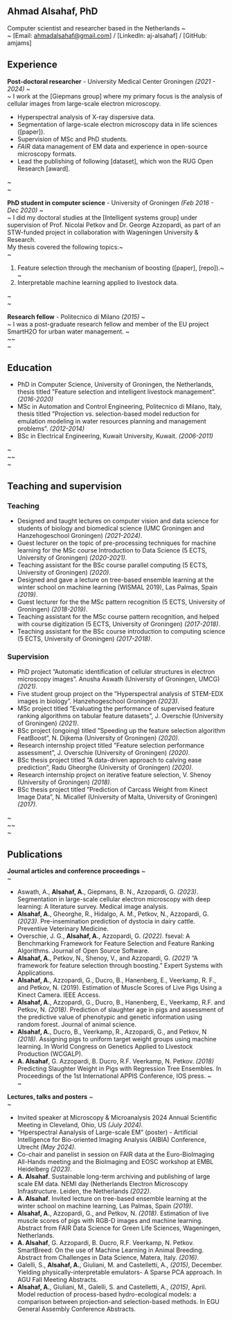 ## Ahmad Alsahaf, PhD

Computer scientist and researcher based in the Netherlands ~<br>~
[Email: ahmadalsahaf@gmail.com] / [LinkedIn: aj-alsahaf] / [GitHub: amjams] 

## Experience

**Post-doctoral researcher** - University Medical Center Groningen _(2021 - 2024)_ ~<br>~
I work at the [Giepmans group] where my primary focus is the analysis of cellular images from large-scale electron microscopy.
  - Hyperspectral analysis of X-ray dispersive data.
  - Segmentation of large-scale electron microscopy data in life sciences ([paper]).
  - Supervision of MSc and PhD students.
  - _FAIR_ data management of EM data and experience in open-source microscopy formats.
  - Lead the publishing of following [dataset], which won the RUG Open Research [award].

~<br>~

**PhD student in computer science** - University of Groningen _(Feb 2016 - Dec 2020)_ ~<br>~
I did my doctoral studies at the [Intelligent systems group] under supervision of Prof. Nicolai Petkov and Dr. George Azzopardi, as part of an STW-funded project in collaboration with Wageningen University & Research.        
My thesis covered the following topics:~<br>~
  1) Feature selection through the mechanism of boosting ([paper], [repo]).~<br>~
  2) Interpretable machine learning applied to livestock data.

~<br>~

**Research fellow** - Politecnico di Milano _(2015)_ ~<br>~
I was a post-graduate research fellow and member of the EU project SmartH2O for urban water management.
~<br>~~<br>~

## Education
- PhD in Computer Science, University of Groningen, the Netherlands, thesis titled ”Feature selection and intelligent livestock management”. _(2016-2020)_
- MSc in Automation and Control Engineering, Politecnico di Milano, Italy, thesis titled ”Projection vs. selection-based model reduction for emulation modeling in water resources planning and management problems”. _(2012-2014)_
- BSc in Electrical Engineering, Kuwait University, Kuwait. _(2006-2011)_

~<br>~~<br>~

## Teaching and supervision
### Teaching
  - Designed and taught lectures on computer vision and data science for students of biology and biomedical science (UMC Groningen and Hanzehogeschool Groningen) _(2021-2024)_.
  - Guest lecturer on the topic of pre-processing techniques for machine learning for the MSc course Introduction to Data Science (5 ECTS, University of Groningen) _(2020-2021)_.
  - Teaching assistant for the BSc course parallel computing (5 ECTS, University of Groningen) _(2020)_.
 - Designed and gave a lecture on tree-based ensemble learning at the winter school on machine learning (WISMAL 2019), Las Palmas, Spain _(2019)_.
  - Guest lecturer for the the MSc pattern recognition (5 ECTS, University of Groningen) _(2018-2019)_.
  - Teaching assistant for the MSc course pattern recognition, and helped with course digitization (5 ECTS, University of Groningen) _(2017-2018)_.
  - Teaching assistant for the BSc course introduction to computing science (5 ECTS, University of Groningen) _(2017-2018)_.

### Supervision
  - PhD project ”Automatic identification of cellular structures in electron microscopy images”. Anusha Aswath (University of Groningen, UMCG) _(2021)_.
  - Five student group project on the ”Hyperspectral analysis of STEM-EDX images in biology”. Hanzehogeschool Groningen _(2023)_.
  - MSc project titled ”Evaluating the performance of supervised feature ranking algorithms on tabular feature datasets”, J. Overschie (University of Groningen) _(2021)_.
  - BSc project (ongoing) titled ”Speeding up the feature selection algorithm FeatBoost”, N. Dijkema (University of Groningen) _(2020)_.
  - Research internship project titled ”Feature selection performance assessment”, J. Overschie (University of Groningen) _(2020)_.
  - BSc thesis project titled ”A data-driven approach to calving ease prediction”, Radu Gheorghe (University of Groningen) _(2020)_.
  - Research internship project on iterative feature selection, V. Shenoy (University of Groningen) _(2018)_.
  - BSc thesis project titled ”Prediction of Carcass Weight from Kinect Image Data”, N. Micallef (University of Malta, University of Groningen) _(2017)_.

~<br>~~<br>~

## Publications

**Journal articles and conference proceedings** ~<br>~
- Aswath, A., **Alsahaf, A.**, Giepmans, B. N., Azzopardi, G. _(2023)_. Segmentation in large-scale cellular electron microscopy with deep learning: A literature survey. Medical image analysis.
- **Alsahaf, A.**, Gheorghe, R., Hidalgo, A. M., Petkov, N., Azzopardi, G. _(2023)_. Pre-insemination prediction of dystocia in dairy cattle. Preventive Veterinary Medicine.
- Overschie, J. G., **Alsahaf, A.**, Azzopardi, G. _(2022)_. fseval: A Benchmarking Framework for Feature Selection and Feature Ranking Algorithms. Journal of Open Source Software.
- **Alsahaf, A.**, Petkov, N., Shenoy, V., and Azzopardi, G. _(2021)_ ”A framework for feature selection through boosting.” Expert Systems with Applications.
- **Alsahaf, A.**, Azzopardi, G., Ducro, B., Hanenberg, E., Veerkamp, R. F., and Petkov, N. (2019). Estimation of Muscle Scores of Live Pigs Using a Kinect Camera. IEEE Access.
- **Alsahaf, A.**, Azzopardi, G., Ducro, B., Hanenberg, E., Veerkamp, R.F. and Petkov, N. _(2018)_. Prediction of slaughter age in pigs and assessment of the predictive value of phenotypic and genetic information using random forest. Journal of animal science.
- **Alsahaf, A.**, Ducro, B., Veerkamp, R., Azzopardi, G., and Petkov, N _(2018)_. Assigning pigs to uniform target weight groups using machine learning. In World Congress on Genetics Applied to Livestock Production (WCGALP).
- **A. Alsahaf**, G. Azzopardi, B. Ducro, R.F. Veerkamp, N. Petkov. _(2018)_ Predicting Slaughter Weight in Pigs with Regression Tree Ensembles. In Proceedings of the 1st International APPIS Conference, IOS press.
~<br>~

**Lectures, talks and posters** ~<br>~
- Invited speaker at Microscopy & Microanalysis 2024 Annual Scientific Meeting in Cleveland, Ohio, US _(July 2024)_.
- “Hperspectral Aanalysis of Large-scale EM” (poster) -  Artificial Intelligence for Bio-oriented Imaging Analysis  (AIBIA) Conference, Utrecht _(May 2024)_.
- Co-chair and panelist in session on FAIR data at the Euro-BioImaging All-Hands meeting and the BioImaging and EOSC workshop at EMBL Heidelberg _(2023)_.
- **A. Alsahaf**. Sustainable long-term archiving and publishing of large scale EM data. NEMI day (Netherlands Electron Microscopy Infrastructure. Leiden, the Netherlands _(2022)_.
- **A. Alsahaf**. Invited lecture on tree-based ensemble learning at the winter school on machine learning, Las Palmas, Spain _(2019)_.
- **Alsahaf, A.**, Azzopardi, G., and Petkov, N. _(2018)_. Estimation of live muscle scores of pigs with RGB-D images and machine learning. Abstract from FAIR Data Science for Green Life Sciences, Wageningen, Netherlands.
- **A. Alsahaf**, G. Azzopardi, B. Ducro, R.F. Veerkamp, N. Petkov. SmartBreed: On the use of Machine Learning in Animal Breeding. Abstract from Challenges in Data Science, Matera, Italy. _(2016)_.
-  Galelli, S., **Alsahaf, A.**, Giuliani, M. and Castelletti, A., _(2015)_, December. Yielding physically-interpretable emulators- A Sparse PCA approach. In AGU Fall Meeting Abstracts.
-  **Alsahaf, A.**, Giuliani, M., Galelli, S. and Castelletti, A., _(2015)_, April. Model reduction of process-based hydro-ecological models: a comparison between projection-and selection-based methods. In EGU General Assembly Conference Abstracts.



